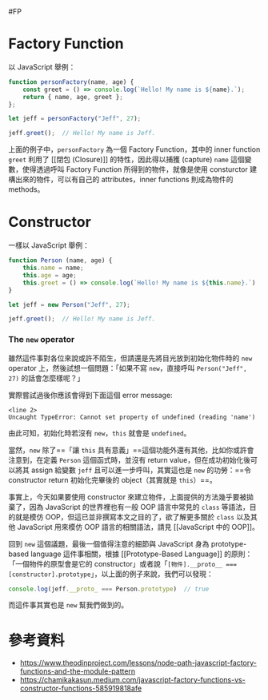 #FP

# Factory Function

以 JavaScript 舉例：

```JavaScript
function personFactory(name, age) {
    const greet = () => console.log(`Hello! My name is ${name}.`);
    return { name, age, greet };
};

let jeff = personFactory("Jeff", 27);

jeff.greet();  // Hello! My name is Jeff.
```

上面的例子中，`personFactory` 為一個 Factory Function，其中的 inner function `greet` 利用了 [[閉包 (Closure)]] 的特性，因此得以捕獲 (capture) `name` 這個變數，使得透過呼叫 Factory Function 所得到的物件，就像是使用 consturctor 建構出來的物件，可以有自己的 attributes，inner functions 則成為物件的 methods。

# Constructor

一樣以 JavaScript 舉例：

```JavaScript
function Person (name, age) {
    this.name = name;
    this.age = age;
    this.greet = () => console.log(`Hello! My name is ${this.name}.`)
}

let jeff = new Person("Jeff", 27);

jeff.greet();  // Hello! My name is Jeff.
```

### The `new` operator

雖然這件事對各位來說或許不陌生，但請還是先將目光放到初始化物件時的 `new` operator 上，然後試想一個問題：「如果不寫 `new`，直接呼叫 `Person("Jeff", 27)` 的話會怎麼樣呢？」

實際嘗試過後你應該會得到下面這個 error message:

```plaintext
<line 2>
Uncaught TypeError: Cannot set property of undefined (reading 'name')
```

由此可知，初始化時若沒有 `new`，`this` 就會是 `undefined`。

當然，`new` 除了==「讓 `this` 具有意義」==這個功能外還有其他，比如你或許會注意到，在定義 `Person` 這個函式時，並沒有 return value，但在成功初始化後可以將其 assign 給變數 `jeff` 且可以進一步呼叫，其實這也是 `new` 的功勞：==令 constructor return 初始化完畢後的 object（其實就是 `this`）==。

事實上，今天如果要使用 constructor 來建立物件，上面提供的方法幾乎要被拋棄了，因為 JavaScript 的世界裡也有一般 OOP 語言中常見的 `class` 等語法，目的就是模仿 OOP，但這已並非撰寫本文之目的了，欲了解更多關於 `class` 以及其他 JavaScript 用來模仿 OOP 語言的相關語法，請見 [[JavaScript 中的 OOP]]。

回到 `new` 這個議題，最後一個值得注意的細節與 JavaScript 身為 prototype-based language 這件事相關，根據 [[Prototype-Based Language]] 的原則：「一個物件的原型會是它的 constructor」或者說「`[物件].__proto__ === [constructor].prototype`」，以上面的例子來說，我們可以發現：

```JavaScript
console.log(jeff.__proto_ === Person.prototype)  // true
```

而這件事其實也是 `new` 幫我們做到的。

# 參考資料

- <https://www.theodinproject.com/lessons/node-path-javascript-factory-functions-and-the-module-pattern>
- <https://chamikakasun.medium.com/javascript-factory-functions-vs-constructor-functions-585919818afe>
